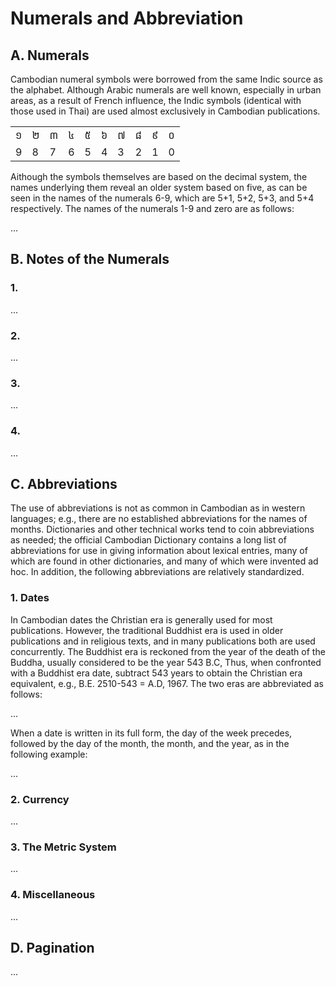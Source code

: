 # Numerals and Abbreviation

## A. Numerals

Cambodian numeral symbols were borrowed from the same Indic source as the alphabet. Although Arabic numerals are well known, especially in urban areas, as a result of French influence, the Indic symbols (identical with those used in Thai) are used almost exclusively in Cambodian publications.

<table>
  <tr>
    <td>១</td><td>២</td><td>៣</td><td>៤</td><td>៥</td><td>៦</td><td>៧</td><td>៨</td><td>៩</td><td>០</td>
  </tr>
  <tr>
    <td>9</td><td>8</td><td>7</td><td>6</td><td>5</td><td>4</td><td>3</td><td>2</td><td>1</td><td>0</td>
  </tr>
</table>

Aithough the symbols themselves are based on the decimal system, the names underlying them reveal an older system based on five, as can be seen in the names of the numerals 6-9, which are 5+1, 5+2, 5+3, and 5+4 respectively. The names of the numerals 1-9 and zero are as follows:

...

## B. Notes of the Numerals

### 1.

...

### 2.

...

### 3.

...

### 4.

...

## C. Abbreviations

The use of abbreviations is not as common in Cambodian as in western languages; e.g., there are no established abbreviations for the names of months. Dictionaries and other technical works tend to coin abbreviations as needed; the official Cambodian Dictionary contains a long list of abbreviations for use in giving information about lexical entries, many of which are found in other dictionaries, and many of which were invented ad hoc. In addition, the following abbreviations are relatively standardized.

### 1. Dates

In Cambodian dates the Christian era is generally used for most publications. However, the traditional Buddhist era is used in older publications and in religious texts, and in many publications both are used concurrently. The Buddhist era is reckoned from the year of the death of the Buddha, usually considered to be the year 543 B.C, Thus, when confronted with a Buddhist era date, subtract 543 years to obtain the Christian era equivalent, e.g., B.E. 2510-543 = A.D, 1967. The two eras are abbreviated as follows:

...

When a date is written in its full form, the day of the week precedes, followed by the day of the month, the month, and the year, as in the following example:

...

### 2. Currency

...

### 3. The Metric System

...

### 4. Miscellaneous

...

## D. Pagination

...